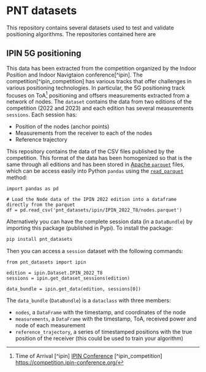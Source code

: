 # PNT datasets

This repository contains several datasets used to test and validate positioning
algorithms. The repositories contained here are

## IPIN 5G positioning

This data has been extracted from the competition organized by the Indoor Position and Indoor Navigtaion conference[^ipin]. The competition[^ipin_competition] has various tracks that offer challenges in various positioning technologies. In particular, the 5G positioning track focuses on  ToA[^1] positioning and offsers measurements extracted from a network of nodes. The `dataset` contains the data from two editions of the competition (2022 and 2023) and each edition has several measurements `sessions`. Each session has:

- Position of the nodes (anchor points)
- Measurements from the receiver to each of the nodes
- Reference trajectory

This repository contains the data of the CSV files published by the competition. This format of the data has been homogenized so that is the same through all editions and has been stored in [Apache `parquet`](https://parquet.apache.org/) files, which can be access easily into Python `pandas` using the [`read_parquet`](https://pandas.pydata.org/pandas-docs/stable/reference/api/pandas.read_parquet.html) method:

```{python}
import pandas as pd

# Load the Node data of the IPIN 2022 edition into a dataframe directly from the parquet
df = pd.read_csv('pnt_datasets/ipin/IPIN_2022_T8/nodes.parquet')
```

Alternatively you can have the complete session data (in a `DataBundle`) by importing this package (published in Pypi). To install the package:

```bash
pip install pnt_datasets
```

Then you can access a `session` dataset with the following commands:

```{python}
from pnt_datasets import ipin

edition = ipin.Dataset.IPIN_2022_T8
sessions = ipin.get_dataset_sessions(edition)

data_bundle = ipin.get_data(edition, sessions[0])
```

The `data_bundle` (`DataBundle`) is a `dataclass` with three members:

- `nodes`, a `DataFrame` with the timestamp, and coordinates of the node
- `measurements`, a `DataFrame` with the timestamp, ToA, received power and node of each measurement
- `reference_trajectory`, a series of timestamped positions with the true position of the receiver (this could be used to train your algorithm)


[^1]: Time of Arrival
[^ipin] [IPIN Conference](https://ipin-conference.org/)
[^ipin_competition] https://competition.ipin-conference.org/
